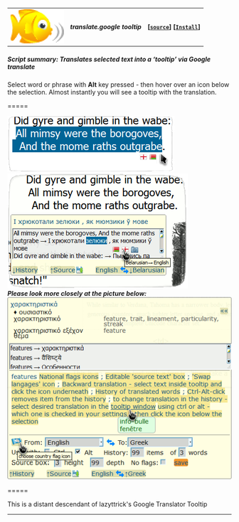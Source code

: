 |  |  | |
| :----: | :---- | ---------------------- |
| ![babelfish](/res/babelfish.gif) | ***translate.google tooltip*** | **[[`source`]](../src/translate.google_tooltip.user.js)** **[[`Install`]](/../../raw/master/src/translate.google_tooltip.user.js)** |

##### **Script summary:**  Translates selected text into a ‘tooltip’ via Google translate 

Select word or phrase with **Alt** key pressed - then hover over an icon below the selection. 
Almost instantly you will see a tooltip with the translation. 

=====

![screenshot](../res/tg1.gif)<br>
![screenshot1](../res/tg2.gif)<br>
***Please look more closely at the picture below:***<br>
![screenshot2](../res/tg3.gif)

=====

 This is a distant descendant of lazyttrick's Google Translator Tooltip

----
